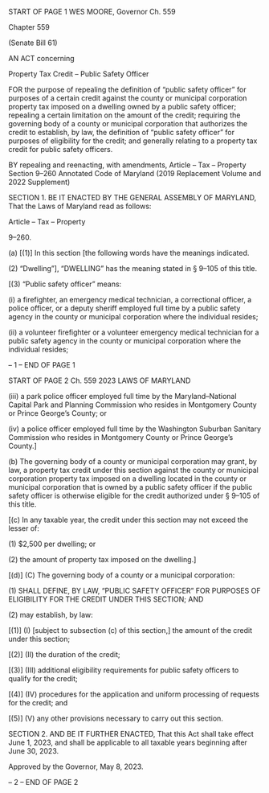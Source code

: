 START OF PAGE 1
WES MOORE, Governor Ch. 559

Chapter 559

(Senate Bill 61)

AN ACT concerning

Property Tax Credit – Public Safety Officer

FOR the purpose of repealing the definition of “public safety officer” for purposes of a
certain credit against the county or municipal corporation property tax imposed on
a dwelling owned by a public safety officer; repealing a certain limitation on the
amount of the credit; requiring the governing body of a county or municipal
corporation that authorizes the credit to establish, by law, the definition of “public
safety officer” for purposes of eligibility for the credit; and generally relating to a
property tax credit for public safety officers.

BY repealing and reenacting, with amendments,
Article – Tax – Property
Section 9–260
Annotated Code of Maryland
(2019 Replacement Volume and 2022 Supplement)

SECTION 1. BE IT ENACTED BY THE GENERAL ASSEMBLY OF MARYLAND,
That the Laws of Maryland read as follows:

Article – Tax – Property

9–260.

(a) [(1)] In this section [the following words have the meanings indicated.

(2) “Dwelling”], “DWELLING” has the meaning stated in § 9–105 of this
title.

[(3) “Public safety officer” means:

(i) a firefighter, an emergency medical technician, a correctional
officer, a police officer, or a deputy sheriff employed full time by a public safety agency in
the county or municipal corporation where the individual resides;

(ii) a volunteer firefighter or a volunteer emergency medical
technician for a public safety agency in the county or municipal corporation where the
individual resides;

– 1 –
END OF PAGE 1

START OF PAGE 2
Ch. 559 2023 LAWS OF MARYLAND

(iii) a park police officer employed full time by the
Maryland–National Capital Park and Planning Commission who resides in Montgomery
County or Prince George’s County; or

(iv) a police officer employed full time by the Washington Suburban
Sanitary Commission who resides in Montgomery County or Prince George’s County.]

(b) The governing body of a county or municipal corporation may grant, by law, a
property tax credit under this section against the county or municipal corporation property
tax imposed on a dwelling located in the county or municipal corporation that is owned by
a public safety officer if the public safety officer is otherwise eligible for the credit
authorized under § 9–105 of this title.

[(c) In any taxable year, the credit under this section may not exceed the lesser of:

(1) $2,500 per dwelling; or

(2) the amount of property tax imposed on the dwelling.]

[(d)] (C) The governing body of a county or a municipal corporation:

(1) SHALL DEFINE, BY LAW, “PUBLIC SAFETY OFFICER” FOR
PURPOSES OF ELIGIBILITY FOR THE CREDIT UNDER THIS SECTION; AND

(2) may establish, by law:

[(1)] (I) [subject to subsection (c) of this section,] the amount of the credit
under this section;

[(2)] (II) the duration of the credit;

[(3)] (III) additional eligibility requirements for public safety officers to
qualify for the credit;

[(4)] (IV) procedures for the application and uniform processing of
requests for the credit; and

[(5)] (V) any other provisions necessary to carry out this section.

SECTION 2. AND BE IT FURTHER ENACTED, That this Act shall take effect June
1, 2023, and shall be applicable to all taxable years beginning after June 30, 2023.

Approved by the Governor, May 8, 2023.

– 2 –
END OF PAGE 2